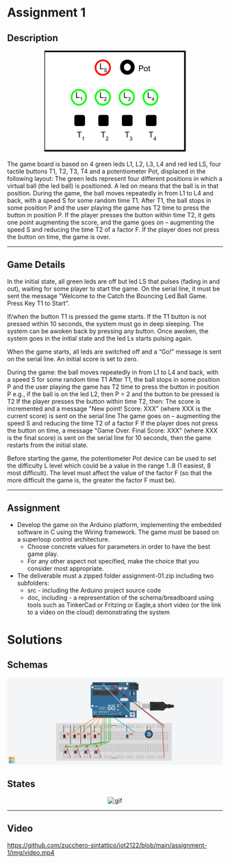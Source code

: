 # Assignment 1
## Description

<div style="text-align:center"><img alt = "gif" src="./img/game_port.PNG" style=""/></div>

</br>
The game board is based on 4 green leds L1, L2, L3, L4 and red led LS, four tactile buttons T1, T2, T3, T4 and a potentiometer Pot, displaced in the following layout:
The green leds represent four different positions in which a virtual ball (the led ball) is positioned. A led on means that the ball is in that position. During the game, the ball moves repeatedly in from L1 to L4 and back, with a speed S for some random time T1. After T1, the ball stops in some position P and the user playing the game has T2 time to press the button in position P.  If the player presses the button within time T2, it gets one point augmenting the score, and the game goes on – augmenting the speed S  and reducing the time T2 of a factor F. If the player does not press the button on time, the game is over.

---
## Game Details
In the initial state, all green leds are off but led LS that pulses (fading in and out), waiting for some player to start the game. On the serial line, it must be sent the message “Welcome to the Catch the Bouncing Led Ball Game. Press Key T1 to Start”. 

If/when the button T1 is pressed the game starts.  If the T1 button is not pressed within 10 seconds, the system must go in deep sleeping. The system can be awoken back  by pressing any button. Once awoken, the system goes in the initial state and the led Ls starts pulsing again. 
 
When the game starts, all leds are switched off and a “Go!” message is sent on the serial line. An initial score is set to zero.

During the game:
the ball moves repeatedly in from L1 to L4 and back, with a speed S for some random time T1
After T1, the ball stops in some position P and the user playing the game has T2 time to press the button in position P 
e.g., if the ball is on the led L2, then P = 2 and the button to be pressed is T2
 If the player presses the button within time T2, then:
The score is incremented and a message "New point! Score: XXX" (where XXX is the current score) is sent on the serial line
The game goes on – augmenting the speed S and reducing the time T2 of a factor F 
If the player does not press the button on time, a message "Game Over. Final Score: XXX" (where XXX is the final score) is sent on the serial line for 10 seconds, then the game restarts from the initial state.

Before starting the game, the potentiometer Pot device can be used to set the difficulty L level  which could be a value in the range 1..8 (1 easiest, 8 most difficult). The level must affect the value of the factor F (so that the more difficult the game is, the greater the factor F must be). 

---
## Assignment
<ul>
    <li>Develop the game on the Arduino platform, implementing the embedded software in C using the Wiring framework. The game must be based on a superloop control architecture.
        <ul>
            <li>Choose concrete values for parameters in order to have the best game play.</li>
            <li>For any other aspect not specified, make the choice that you consider most appropriate.</li>
        </ul>
    </li>
    <li>The deliverable must a zipped folder assignment-01.zip including two subfolders:
        <ul>
            <li>src - including the Arduino project source code</li>
            <li>doc, including - a representation of the schema/breadboard using tools such as   TinkerCad or Fritzing or Eagle,a short video (or the link to a video on the cloud) demonstrating the system</li>
        </ul>
    </li>
</ul>


# Solutions
## Schemas
<div style="text-align:center"><img alt = "gif" src="./img/schema-1.jpeg" style=""/></div>


## States
<div style="text-align:center"><img alt = "gif" src="./img/uml.png" style=""/></div>

---
## Video
https://github.com/zucchero-sintattico/iot2122/blob/main/assignment-1/img/video.mp4

